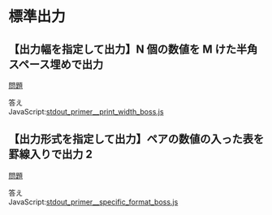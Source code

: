 # 標準出力

## 【出力幅を指定して出力】N 個の数値を M けた半角スペース埋めで出力 
[問題](https://paiza.jp/works/mondai/stdout_primer/stdout_primer__print_width_boss)  

答え  
JavaScript:[stdout_primer__print_width_boss.js](https://github.com/ss-ikechang/paiza-mondai/blob/main/stdout_primer/stdout_primer__print_width_boss.js)

## 【出力形式を指定して出力】ペアの数値の入った表を罫線入りで出力 2
[問題](https://paiza.jp/works/mondai/stdout_primer/stdout_primer__specific_format_boss)  

答え  
JavaScript:[stdout_primer__specific_format_boss.js](https://github.com/ss-ikechang/paiza-mondai/blob/main/stdout_primer/stdout_primer__specific_format_boss.js)